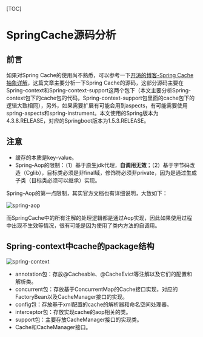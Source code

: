 [TOC]

# SpringCache源码分析

## 前言

如果对Spring Cache的使用尚不熟悉，可以参考一下[开涛的博客-Spring Cache抽象详解](http://jinnianshilongnian.iteye.com/blog/2001040)，这篇文章主要分析一下Spring Cache的源码，这部分源码主要在Spring-context和Spring-context-support这两个包下（本文主要分析Spring-context包下的cache包的代码，Spring-context-support包里面的cache包下的逻辑大致相同），另外，如果需要扩展有可能会用到aspects，有可能需要使用spring-aspects和spring-instrument。本文使用的Spring版本为4.3.8.RELEASE，对应的Springboot版本为1.5.3.RELEASE。



## 注意

* 缓存的本质是key-value。
* Spring-Aop的限制：（1）基于原生jdk代理，**自调用无效**；（2）基于字节码改造（Cglib），目标类必须是非final域，修饰符必须非private，因为是通过生成子类（目标类必须可以继承）实现。

Spring-Aop的第一点限制，其实官方文档也有详细说明，大致如下：

![spring-aop](/spring-aop.png)

而SpringCache中的所有注解的处理逻辑都是通过Aop实现，因此如果使用过程中出现不生效等情况，很有可能是因为使用了类内方法的自调用。



## Spring-context中cache的package结构

![spring-context](/spring-context.png)

* annotation包：存放@Cacheable、@CacheEvict等注解以及它们的配置和解析类。
* concurrent包：存放基于ConcurrentMap的Cache接口实现，对应的FactoryBean以及CacheManager接口的实现。
* config包：存放基于xml配置的cache的解析器和命名空间处理器。
* interceptor包：存放实现cache的aop相关的类。
* support包：主要存放CacheManager接口的实现类。
* Cache和CacheManager接口。



